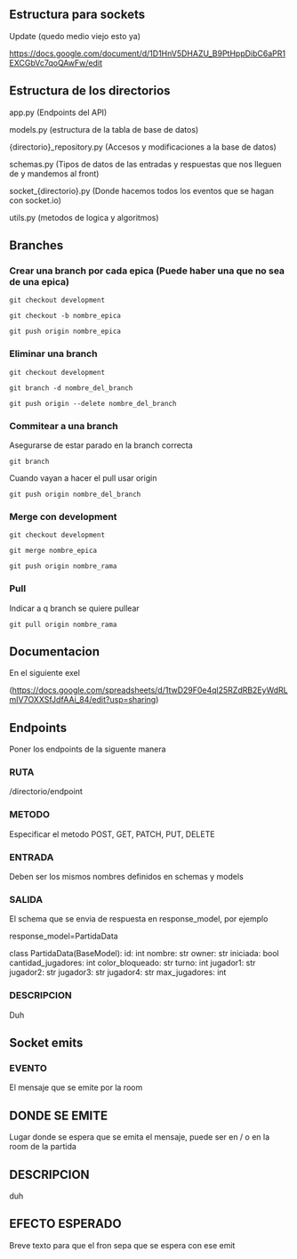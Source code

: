 ## Estructura para sockets

Update (quedo medio viejo esto ya)

https://docs.google.com/document/d/1D1HnV5DHAZU_B9PtHppDibC6aPR1EXCGbVc7qoQAwFw/edit

## Estructura de los directorios

app.py (Endpoints del API)

models.py (estructura de la tabla de base de datos)

{directorio}_repository.py (Accesos y modificaciones a la base de datos)

schemas.py (Tipos de datos de las entradas y respuestas que nos lleguen de y mandemos al front)

socket_{directorio}.py (Donde hacemos todos los eventos que se hagan con socket.io)

utils.py (metodos de logica y algoritmos)

## Branches

### Crear una branch por cada epica (Puede haber una que no sea de una epica)

```
git checkout development

git checkout -b nombre_epica

git push origin nombre_epica
```

### Eliminar una branch

```
git checkout development

git branch -d nombre_del_branch

git push origin --delete nombre_del_branch
```

### Commitear a una branch

Asegurarse de estar parado en la branch correcta
```
git branch
```
Cuando vayan a hacer el pull usar origin

```
git push origin nombre_del_branch
```

### Merge con development
```
git checkout development

git merge nombre_epica

git push origin nombre_rama
```
### Pull

Indicar a q branch se quiere pullear
```
git pull origin nombre_rama
```
## Documentacion

En el siguiente exel

(https://docs.google.com/spreadsheets/d/1twD29F0e4ql25RZdRB2EyWdRLmIV7OXXSfJdfAAi_84/edit?usp=sharing)

## Endpoints

Poner los endpoints de la siguente manera

### RUTA

/directorio/endpoint

### METODO

Especificar el metodo POST, GET, PATCH, PUT, DELETE

### ENTRADA

Deben ser los mismos nombres definidos en schemas y models

### SALIDA

El schema que se envia de respuesta en response_model, por ejemplo

response_model=PartidaData

class PartidaData(BaseModel):
    id: int
    nombre: str
    owner: str
    iniciada: bool
    cantidad_jugadores: int
    color_bloqueado: str
    turno: int
    jugador1: str
    jugador2: str
    jugador3: str
    jugador4: str
    max_jugadores: int

### DESCRIPCION 

Duh

## Socket emits

### EVENTO

El mensaje que se emite por la room

## DONDE SE EMITE

Lugar donde se espera que se emita el mensaje, puede ser en / o en la room de la partida

## DESCRIPCION

duh

## EFECTO ESPERADO

Breve texto para que el fron sepa que se espera con ese emit
